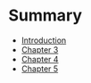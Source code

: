 # Summary

* [Introduction](README.md)
* [Chapter 3](chapter-3.md)
* [Chapter 4](chapter-4.md)
* [Chapter 5](chapter-5.md)

